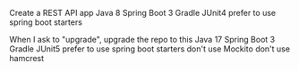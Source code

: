 Create a REST API app
Java 8
Spring Boot 3
Gradle
JUnit4
prefer to use spring boot starters

When I ask to "upgrade", upgrade the repo to this
Java 17
Spring Boot 3
Gradle
JUnit5
prefer to use spring boot starters
don't use Mockito
don't use hamcrest

